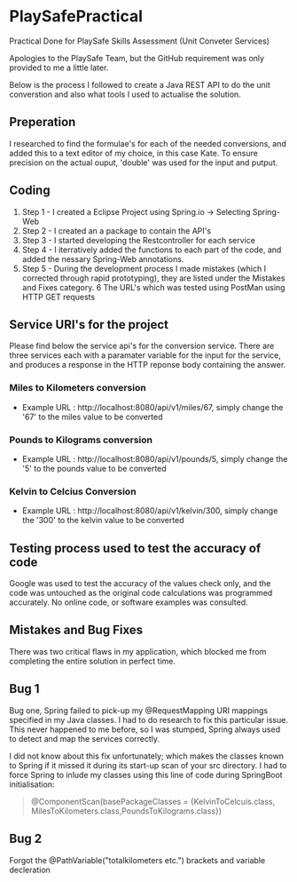# PlaySafePractical

Practical Done for PlaySafe Skills Assessment (Unit Conveter Services)

Apologies to the PlaySafe Team, but the GitHub requirement was only provided to me a little later.

Below is the process I followed to create a Java REST API to do the unit converstion and also what tools I used to actualise the solution.

## Preperation 
I researched to find the formulae's for each of the needed conversions, and added this to a text editor of my choice, in this case Kate. To ensure precision on the actual ouput, 'double' was used for the input and putput.

## Coding
1. Step 1 - I created a Eclipse Project using Spring.io -> Selecting Spring-Web
2. Step 2 - I created an a package to contain the API's
3. Step 3 - I started developing the Restcontroller for each service
4. Step 4 - I iterratively added the functions to each part of the code, and added the nessary Spring-Web annotations.
5. Step 5 - During the development process I made mistakes (which I corrected through rapid prototyping), they are listed under the Mistakes and Fixes category.
6 The URL's which was tested using PostMan using HTTP GET requests

## Service URI's for the project
Please find below the service api's for the conversion service. There are three services each with a paramater variable for the input for the service, and produces a response in the HTTP reponse body containing the answer.

### Miles to Kilometers conversion
* Example URL : http://localhost:8080/api/v1/miles/67, simply change the '67' to the miles value to be converted

### Pounds to Kilograms conversion
* Example URL : http://localhost:8080/api/v1/pounds/5, simply change the '5' to the pounds value to be converted

### Kelvin to Celcius Conversion
* Example URL : http://localhost:8080/api/v1/kelvin/300, simply change the '300' to the kelvin value to be converted

## Testing process used to test the accuracy of code
Google was used to test the accuracy of the values check only, and the code was untouched as the original code calculations was programmed accurately. No online code, or software examples was consulted.

## Mistakes and Bug Fixes
There was two critical flaws in my application, which blocked me from completing the entire solution in perfect time.

Bug 1
-----
Bug one, Spring failed to pick-up my @RequestMapping URI mappings specified in my Java classes. I had to do research to fix this particular issue. This never happened to me before, so I was stumped, Spring always used to detect and map the services correctly.

I did not know about this fix unfortunately; which makes the classes known to Spring if it missed it during its start-up scan of your src directory. I had to force Spring to inlude my classes using this line of code during SpringBoot initialisation:
> @ComponentScan(basePackageClasses = {KelvinToCelcuis.class, MilesToKilometers.class,PoundsToKilograms.class})

Bug 2
-----
Forgot the @PathVariable("totalkilometers etc.") brackets and variable decleration

